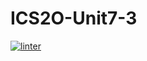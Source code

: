 # ICS2O-Unit7-3
[![linter](https://github.com/Aiden-Kwong/ICS2O-Unit7-3/workflows/linter/badge.svg)](https://github.com/marketplace/actions/super-linter)

